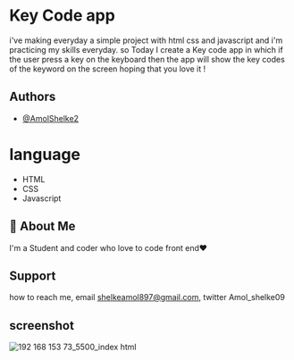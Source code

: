 # Key Code app

i've making everyday a simple project with html css and javascript and i'm practicing my skills everyday.
so Today I create a Key code app in which if the user press a key on the keyboard then the app will show the key codes of the keyword on the screen hoping that you love it !

## Authors

- [@AmolShelke2](https://www.github.com/AmolShelke2)

# language

- HTML
- CSS
- Javascript

## 🚀 About Me

I'm a Student and coder who love to code front end❤️

## Support

how to reach me, email shelkeamol897@gmail.com, twitter Amol_shelke09

## screenshot
![192 168 153 73_5500_index html](https://user-images.githubusercontent.com/95171638/146226971-fdd41baf-1c07-4a73-a564-2d5fd253d637.png)

